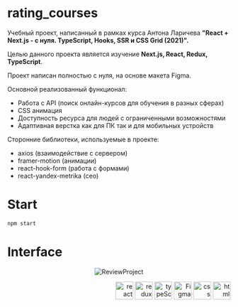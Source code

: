 # rating_courses

Учебный проект, написанный в рамках курса Антона Ларичева **"React + Next.js - с нуля. TypeScript, Hooks, SSR и CSS Grid (2021)".**

Целью данного проекта является изучение **Next.js, React, Redux, TypeScript**.

Проект написан полностью с нуля, на основе макета Figma.

Основной реализованный функционал:
  - Работа с API (поиск онлайн-курсов для обучения в разных сферах)
  - CSS анимация
  - Доступность ресурса для людей с ограниченными возможностями
  - Адаптивная верстка как для ПК так и для мобильных устройств

Сторонние библиотеки, используемые в проекте:
  - axios (взаимодействие с сервером)
  - framer-motion (анимации)
  - react-hook-form (работа с формами)
  - react-yandex-metrika (сео)

# Start
```bash
npm start
```
# Interface
<p align="center"><img src="https://i.ibb.co/phRw9Z5/ezgif-com-gif-maker.gif" alt="ReviewProject" border="0"></p>

<div align="right">
  <img src="https://i.ibb.co/XLPJSyM/react-icon.png" alt="react" height="40px"/>
  <img src="https://i.ibb.co/PrCNpDg/redux-icon.png" alt="redux" height="40px"/>
  <img src="https://i.ibb.co/5n6NZh2/typescript-icon.png" alt="typeScript" height="40px"/>
  <img src="https://i.ibb.co/dWj57LQ/figma-icon.png" alt="Figma" height="40px"/>
  <img src="https://i.ibb.co/72YpBjg/icons8-css-60.png" alt="css" height="40px"/>
  <img src="https://i.ibb.co/R6XVMZt/html-icon.png" alt="html" height="40px"/>
</div>
